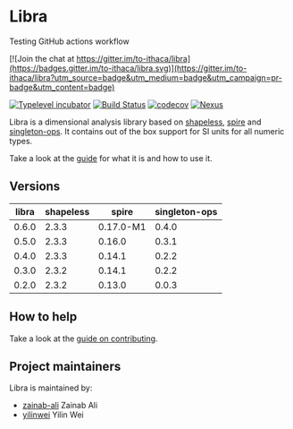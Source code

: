 # Libra

Testing GitHub actions workflow

[![Join the chat at https://gitter.im/to-ithaca/libra](https://badges.gitter.im/to-ithaca/libra.svg)](https://gitter.im/to-ithaca/libra?utm_source=badge&utm_medium=badge&utm_campaign=pr-badge&utm_content=badge)

[![Typelevel incubator](https://img.shields.io/badge/typelevel-incubator-F51C2B.svg)](http://typelevel.org)
[![Build Status](https://travis-ci.org/to-ithaca/libra.svg?branch=master)](https://travis-ci.org/to-ithaca/libra)
[![codecov](https://codecov.io/gh/to-ithaca/libra/branch/master/graph/badge.svg)](https://codecov.io/gh/to-ithaca/libra)
[![Nexus](https://img.shields.io/nexus/r/https/oss.sonatype.org/com.github.to-ithaca/libra_2.13.svg)](https://oss.sonatype.org/content/groups/public/com/github/to-ithaca/libra_2.13/)


Libra is a dimensional analysis library based on [shapeless](https://github.com/milessabin/shapeless), [spire](https://github.com/non/spire) and [singleton-ops](https://github.com/fthomas/singleton-ops).  It contains out of the box support for SI units for all numeric types.

Take a look at the [guide](https://to-ithaca.github.io/libra/) for what it is and how to use it.

## Versions

libra | shapeless | spire | singleton-ops
------|-----------|-------|--------------
0.6.0 | 2.3.3 | 0.17.0-M1 | 0.4.0
0.5.0 | 2.3.3 | 0.16.0 | 0.3.1
0.4.0 | 2.3.3 | 0.14.1 | 0.2.2
0.3.0 | 2.3.2 | 0.14.1 | 0.2.2
0.2.0 | 2.3.2 | 0.13.0 | 0.0.3


## How to help

Take a look at the [guide on contributing](https://github.com/to-ithaca/libra/blob/master/CONTRIBUTING.md).

## Project maintainers

Libra is maintained by:

 * [zainab-ali](https://github.com/zainab-ali) Zainab Ali
 * [yilinwei](https://github.com/yilinwei) Yilin Wei
